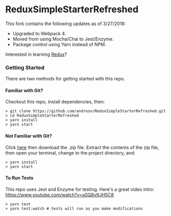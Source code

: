 # ReduxSimpleStarterRefreshed

This fork contains the following updates as of 3/27/2018:
- Upgraded to Webpack 4.
- Moved from using Mocha/Chai to Jest/Enzyme.
- Package control using Yarn instead of NPM.

Interested in learning [Redux](https://www.udemy.com/react-redux/)?

### Getting Started

There are two methods for getting started with this repo.

#### Familiar with Git?
Checkout this repo, install dependencies, then:

```
> git clone https://github.com/andresn/ReduxSimpleStarterRefreshed.git
> cd ReduxSimpleStarterRefreshed
> yarn install
> yarn start
```

#### Not Familiar with Git?
Click [here](https://github.com/andresn/ReduxSimpleStarterRefreshed/releases) then download the .zip file.  Extract the contents of the zip file, then open your terminal, change to the project directory, and:

```
> yarn install
> yarn start
```

#### To Run Tests
This repo uses Jest and Enzyme for testing. Here's a great video intro: https://www.youtube.com/watch?v=aSQ8v9JH5C8

```
> yarn test
> yarn test:watch # tests will run as you make modifications
```
